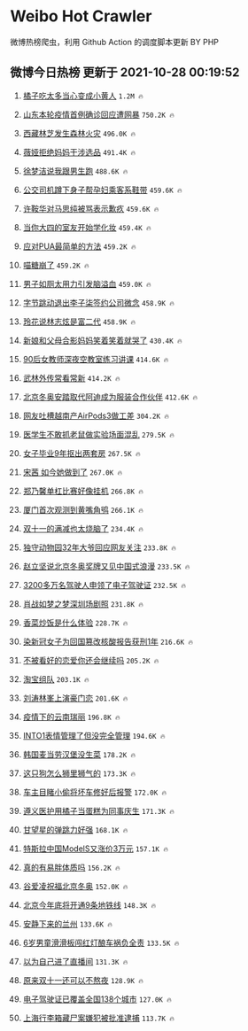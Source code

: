 # Weibo Hot Crawler 



微博热榜爬虫，利用 Github Action 的调度脚本更新 BY PHP 


## 微博今日热榜 更新于 2021-10-28 00:19:52 
1. [橘子吃太多当心变成小黄人](https://s.weibo.com/weibo?q=%23%E6%A9%98%E5%AD%90%E5%90%83%E5%A4%AA%E5%A4%9A%E5%BD%93%E5%BF%83%E5%8F%98%E6%88%90%E5%B0%8F%E9%BB%84%E4%BA%BA%23&Refer=top) `1.2M 🔥` 

1. [山东本轮疫情首例确诊回应遭网暴](https://s.weibo.com/weibo?q=%23%E5%B1%B1%E4%B8%9C%E6%9C%AC%E8%BD%AE%E7%96%AB%E6%83%85%E9%A6%96%E4%BE%8B%E7%A1%AE%E8%AF%8A%E5%9B%9E%E5%BA%94%E9%81%AD%E7%BD%91%E6%9A%B4%23&Refer=top) `750.2K 🔥` 

1. [西藏林芝发生森林火灾](https://s.weibo.com/weibo?q=%23%E8%A5%BF%E8%97%8F%E6%9E%97%E8%8A%9D%E5%8F%91%E7%94%9F%E6%A3%AE%E6%9E%97%E7%81%AB%E7%81%BE%23&Refer=top) `496.0K 🔥` 

1. [薇娅拒绝妈妈干涉选品](https://s.weibo.com/weibo?q=%23%E8%96%87%E5%A8%85%E6%8B%92%E7%BB%9D%E5%A6%88%E5%A6%88%E5%B9%B2%E6%B6%89%E9%80%89%E5%93%81%23&Refer=top) `491.4K 🔥` 

1. [徐梦洁说我跟男生跑](https://s.weibo.com/weibo?q=%23%E5%BE%90%E6%A2%A6%E6%B4%81%E8%AF%B4%E6%88%91%E8%B7%9F%E7%94%B7%E7%94%9F%E8%B7%91%23&Refer=top) `488.6K 🔥` 

1. [公交司机蹲下身子帮孕妇乘客系鞋带](https://s.weibo.com/weibo?q=%23%E5%85%AC%E4%BA%A4%E5%8F%B8%E6%9C%BA%E8%B9%B2%E4%B8%8B%E8%BA%AB%E5%AD%90%E5%B8%AE%E5%AD%95%E5%A6%87%E4%B9%98%E5%AE%A2%E7%B3%BB%E9%9E%8B%E5%B8%A6%23&Refer=top) `459.6K 🔥` 

1. [许鞍华对马思纯被骂表示歉疚](https://s.weibo.com/weibo?q=%23%E8%AE%B8%E9%9E%8D%E5%8D%8E%E5%AF%B9%E9%A9%AC%E6%80%9D%E7%BA%AF%E8%A2%AB%E9%AA%82%E8%A1%A8%E7%A4%BA%E6%AD%89%E7%96%9A%23&Refer=top) `459.6K 🔥` 

1. [当你大四的室友开始学化妆](https://s.weibo.com/weibo?q=%23%E5%BD%93%E4%BD%A0%E5%A4%A7%E5%9B%9B%E7%9A%84%E5%AE%A4%E5%8F%8B%E5%BC%80%E5%A7%8B%E5%AD%A6%E5%8C%96%E5%A6%86%23&Refer=top) `459.4K 🔥` 

1. [应对PUA最简单的方法](https://s.weibo.com/weibo?q=%23%E5%BA%94%E5%AF%B9PUA%E6%9C%80%E7%AE%80%E5%8D%95%E7%9A%84%E6%96%B9%E6%B3%95%23&Refer=top) `459.2K 🔥` 

1. [喵糖崩了](https://s.weibo.com/weibo?q=%23%E5%96%B5%E7%B3%96%E5%B4%A9%E4%BA%86%23&Refer=top) `459.2K 🔥` 

1. [男子如厕太用力引发脑溢血](https://s.weibo.com/weibo?q=%23%E7%94%B7%E5%AD%90%E5%A6%82%E5%8E%95%E5%A4%AA%E7%94%A8%E5%8A%9B%E5%BC%95%E5%8F%91%E8%84%91%E6%BA%A2%E8%A1%80%23&Refer=top) `459.0K 🔥` 

1. [字节跳动退出李子柒签约公司微念](https://s.weibo.com/weibo?q=%23%E5%AD%97%E8%8A%82%E8%B7%B3%E5%8A%A8%E9%80%80%E5%87%BA%E6%9D%8E%E5%AD%90%E6%9F%92%E7%AD%BE%E7%BA%A6%E5%85%AC%E5%8F%B8%E5%BE%AE%E5%BF%B5%23&Refer=top) `458.9K 🔥` 

1. [玲花说林志炫是富二代](https://s.weibo.com/weibo?q=%23%E7%8E%B2%E8%8A%B1%E8%AF%B4%E6%9E%97%E5%BF%97%E7%82%AB%E6%98%AF%E5%AF%8C%E4%BA%8C%E4%BB%A3%23&Refer=top) `458.9K 🔥` 

1. [新娘和父母合影妈妈笑着笑着就哭了](https://s.weibo.com/weibo?q=%23%E6%96%B0%E5%A8%98%E5%92%8C%E7%88%B6%E6%AF%8D%E5%90%88%E5%BD%B1%E5%A6%88%E5%A6%88%E7%AC%91%E7%9D%80%E7%AC%91%E7%9D%80%E5%B0%B1%E5%93%AD%E4%BA%86%23&Refer=top) `430.4K 🔥` 

1. [90后女教师深夜空教室练习讲课](https://s.weibo.com/weibo?q=%2390%E5%90%8E%E5%A5%B3%E6%95%99%E5%B8%88%E6%B7%B1%E5%A4%9C%E7%A9%BA%E6%95%99%E5%AE%A4%E7%BB%83%E4%B9%A0%E8%AE%B2%E8%AF%BE%23&Refer=top) `414.6K 🔥` 

1. [武林外传常看常新](https://s.weibo.com/weibo?q=%23%E6%AD%A6%E6%9E%97%E5%A4%96%E4%BC%A0%E5%B8%B8%E7%9C%8B%E5%B8%B8%E6%96%B0%23&Refer=top) `414.2K 🔥` 

1. [北京冬奥安踏取代阿迪成为服装合作伙伴](https://s.weibo.com/weibo?q=%23%E5%8C%97%E4%BA%AC%E5%86%AC%E5%A5%A5%E5%AE%89%E8%B8%8F%E5%8F%96%E4%BB%A3%E9%98%BF%E8%BF%AA%E6%88%90%E4%B8%BA%E6%9C%8D%E8%A3%85%E5%90%88%E4%BD%9C%E4%BC%99%E4%BC%B4%23&Refer=top) `412.6K 🔥` 

1. [网友吐槽越南产AirPods3做工差](https://s.weibo.com/weibo?q=%23%E7%BD%91%E5%8F%8B%E5%90%90%E6%A7%BD%E8%B6%8A%E5%8D%97%E4%BA%A7AirPods3%E5%81%9A%E5%B7%A5%E5%B7%AE%23&Refer=top) `304.2K 🔥` 

1. [医学生不敢抓老鼠做实验场面混乱](https://s.weibo.com/weibo?q=%23%E5%8C%BB%E5%AD%A6%E7%94%9F%E4%B8%8D%E6%95%A2%E6%8A%93%E8%80%81%E9%BC%A0%E5%81%9A%E5%AE%9E%E9%AA%8C%E5%9C%BA%E9%9D%A2%E6%B7%B7%E4%B9%B1%23&Refer=top) `279.5K 🔥` 

1. [女子毕业9年抠出两套房](https://s.weibo.com/weibo?q=%23%E5%A5%B3%E5%AD%90%E6%AF%95%E4%B8%9A9%E5%B9%B4%E6%8A%A0%E5%87%BA%E4%B8%A4%E5%A5%97%E6%88%BF%23&Refer=top) `267.5K 🔥` 

1. [宋茜 如今她做到了](https://s.weibo.com/weibo?q=%E5%AE%8B%E8%8C%9C%20%E5%A6%82%E4%BB%8A%E5%A5%B9%E5%81%9A%E5%88%B0%E4%BA%86&Refer=top) `267.0K 🔥` 

1. [郑乃馨单杠比赛好像挂机](https://s.weibo.com/weibo?q=%23%E9%83%91%E4%B9%83%E9%A6%A8%E5%8D%95%E6%9D%A0%E6%AF%94%E8%B5%9B%E5%A5%BD%E5%83%8F%E6%8C%82%E6%9C%BA%23&Refer=top) `266.8K 🔥` 

1. [厦门首次观测到黄嘴角鸮](https://s.weibo.com/weibo?q=%23%E5%8E%A6%E9%97%A8%E9%A6%96%E6%AC%A1%E8%A7%82%E6%B5%8B%E5%88%B0%E9%BB%84%E5%98%B4%E8%A7%92%E9%B8%AE%23&Refer=top) `266.1K 🔥` 

1. [双十一的满减也太烧脑了](https://s.weibo.com/weibo?q=%23%E5%8F%8C%E5%8D%81%E4%B8%80%E7%9A%84%E6%BB%A1%E5%87%8F%E4%B9%9F%E5%A4%AA%E7%83%A7%E8%84%91%E4%BA%86%23&Refer=top) `234.4K 🔥` 

1. [独守动物园32年大爷回应网友关注](https://s.weibo.com/weibo?q=%23%E7%8B%AC%E5%AE%88%E5%8A%A8%E7%89%A9%E5%9B%AD32%E5%B9%B4%E5%A4%A7%E7%88%B7%E5%9B%9E%E5%BA%94%E7%BD%91%E5%8F%8B%E5%85%B3%E6%B3%A8%23&Refer=top) `233.8K 🔥` 

1. [赵立坚说北京冬奥奖牌又见中国式浪漫](https://s.weibo.com/weibo?q=%23%E8%B5%B5%E7%AB%8B%E5%9D%9A%E8%AF%B4%E5%8C%97%E4%BA%AC%E5%86%AC%E5%A5%A5%E5%A5%96%E7%89%8C%E5%8F%88%E8%A7%81%E4%B8%AD%E5%9B%BD%E5%BC%8F%E6%B5%AA%E6%BC%AB%23&Refer=top) `233.5K 🔥` 

1. [3200多万名驾驶人申领了电子驾驶证](https://s.weibo.com/weibo?q=%233200%E5%A4%9A%E4%B8%87%E5%90%8D%E9%A9%BE%E9%A9%B6%E4%BA%BA%E7%94%B3%E9%A2%86%E4%BA%86%E7%94%B5%E5%AD%90%E9%A9%BE%E9%A9%B6%E8%AF%81%23&Refer=top) `232.5K 🔥` 

1. [肖战如梦之梦深圳场剧照](https://s.weibo.com/weibo?q=%23%E8%82%96%E6%88%98%E5%A6%82%E6%A2%A6%E4%B9%8B%E6%A2%A6%E6%B7%B1%E5%9C%B3%E5%9C%BA%E5%89%A7%E7%85%A7%23&Refer=top) `231.8K 🔥` 

1. [香菜炒饭是什么体验](https://s.weibo.com/weibo?q=%23%E9%A6%99%E8%8F%9C%E7%82%92%E9%A5%AD%E6%98%AF%E4%BB%80%E4%B9%88%E4%BD%93%E9%AA%8C%23&Refer=top) `228.7K 🔥` 

1. [染新冠女子为回国篡改核酸报告获刑1年](https://s.weibo.com/weibo?q=%23%E6%9F%93%E6%96%B0%E5%86%A0%E5%A5%B3%E5%AD%90%E4%B8%BA%E5%9B%9E%E5%9B%BD%E7%AF%A1%E6%94%B9%E6%A0%B8%E9%85%B8%E6%8A%A5%E5%91%8A%E8%8E%B7%E5%88%911%E5%B9%B4%23&Refer=top) `216.6K 🔥` 

1. [不被看好的恋爱你还会继续吗](https://s.weibo.com/weibo?q=%23%E4%B8%8D%E8%A2%AB%E7%9C%8B%E5%A5%BD%E7%9A%84%E6%81%8B%E7%88%B1%E4%BD%A0%E8%BF%98%E4%BC%9A%E7%BB%A7%E7%BB%AD%E5%90%97%23&Refer=top) `205.2K 🔥` 

1. [淘宝组队](https://s.weibo.com/weibo?q=%23%E6%B7%98%E5%AE%9D%E7%BB%84%E9%98%9F%23&Refer=top) `203.1K 🔥` 

1. [刘涛林峯上演豪门恋](https://s.weibo.com/weibo?q=%23%E5%88%98%E6%B6%9B%E6%9E%97%E5%B3%AF%E4%B8%8A%E6%BC%94%E8%B1%AA%E9%97%A8%E6%81%8B%23&Refer=top) `201.6K 🔥` 

1. [疫情下的云南瑞丽](https://s.weibo.com/weibo?q=%23%E7%96%AB%E6%83%85%E4%B8%8B%E7%9A%84%E4%BA%91%E5%8D%97%E7%91%9E%E4%B8%BD%23&Refer=top) `196.8K 🔥` 

1. [INTO1表情管理了但没完全管理](https://s.weibo.com/weibo?q=%23INTO1%E8%A1%A8%E6%83%85%E7%AE%A1%E7%90%86%E4%BA%86%E4%BD%86%E6%B2%A1%E5%AE%8C%E5%85%A8%E7%AE%A1%E7%90%86%23&Refer=top) `194.6K 🔥` 

1. [韩国麦当劳汉堡没生菜](https://s.weibo.com/weibo?q=%23%E9%9F%A9%E5%9B%BD%E9%BA%A6%E5%BD%93%E5%8A%B3%E6%B1%89%E5%A0%A1%E6%B2%A1%E7%94%9F%E8%8F%9C%23&Refer=top) `178.2K 🔥` 

1. [这只狗怎么狮里狮气的](https://s.weibo.com/weibo?q=%23%E8%BF%99%E5%8F%AA%E7%8B%97%E6%80%8E%E4%B9%88%E7%8B%AE%E9%87%8C%E7%8B%AE%E6%B0%94%E7%9A%84%23&Refer=top) `173.3K 🔥` 

1. [车主目睹小偷将坏车修好后报警](https://s.weibo.com/weibo?q=%23%E8%BD%A6%E4%B8%BB%E7%9B%AE%E7%9D%B9%E5%B0%8F%E5%81%B7%E5%B0%86%E5%9D%8F%E8%BD%A6%E4%BF%AE%E5%A5%BD%E5%90%8E%E6%8A%A5%E8%AD%A6%23&Refer=top) `172.0K 🔥` 

1. [遵义医护用橘子当蛋糕为同事庆生](https://s.weibo.com/weibo?q=%23%E9%81%B5%E4%B9%89%E5%8C%BB%E6%8A%A4%E7%94%A8%E6%A9%98%E5%AD%90%E5%BD%93%E8%9B%8B%E7%B3%95%E4%B8%BA%E5%90%8C%E4%BA%8B%E5%BA%86%E7%94%9F%23&Refer=top) `171.3K 🔥` 

1. [甘望星的弹跳力好强](https://s.weibo.com/weibo?q=%23%E7%94%98%E6%9C%9B%E6%98%9F%E7%9A%84%E5%BC%B9%E8%B7%B3%E5%8A%9B%E5%A5%BD%E5%BC%BA%23&Refer=top) `168.1K 🔥` 

1. [特斯拉中国ModelS又涨价3万元](https://s.weibo.com/weibo?q=%23%E7%89%B9%E6%96%AF%E6%8B%89%E4%B8%AD%E5%9B%BDModelS%E5%8F%88%E6%B6%A8%E4%BB%B73%E4%B8%87%E5%85%83%23&Refer=top) `157.1K 🔥` 

1. [真的有易胖体质吗](https://s.weibo.com/weibo?q=%23%E7%9C%9F%E7%9A%84%E6%9C%89%E6%98%93%E8%83%96%E4%BD%93%E8%B4%A8%E5%90%97%23&Refer=top) `156.2K 🔥` 

1. [谷爱凌祝福北京冬奥](https://s.weibo.com/weibo?q=%23%E8%B0%B7%E7%88%B1%E5%87%8C%E7%A5%9D%E7%A6%8F%E5%8C%97%E4%BA%AC%E5%86%AC%E5%A5%A5%23&Refer=top) `152.0K 🔥` 

1. [北京今年底将开通9条地铁线](https://s.weibo.com/weibo?q=%23%E5%8C%97%E4%BA%AC%E4%BB%8A%E5%B9%B4%E5%BA%95%E5%B0%86%E5%BC%80%E9%80%9A9%E6%9D%A1%E5%9C%B0%E9%93%81%E7%BA%BF%23&Refer=top) `148.3K 🔥` 

1. [安静下来的兰州](https://s.weibo.com/weibo?q=%23%E5%AE%89%E9%9D%99%E4%B8%8B%E6%9D%A5%E7%9A%84%E5%85%B0%E5%B7%9E%23&Refer=top) `133.6K 🔥` 

1. [6岁男童滑滑板闯红灯酿车祸负全责](https://s.weibo.com/weibo?q=%236%E5%B2%81%E7%94%B7%E7%AB%A5%E6%BB%91%E6%BB%91%E6%9D%BF%E9%97%AF%E7%BA%A2%E7%81%AF%E9%85%BF%E8%BD%A6%E7%A5%B8%E8%B4%9F%E5%85%A8%E8%B4%A3%23&Refer=top) `133.5K 🔥` 

1. [以为自己进了直播间](https://s.weibo.com/weibo?q=%23%E4%BB%A5%E4%B8%BA%E8%87%AA%E5%B7%B1%E8%BF%9B%E4%BA%86%E7%9B%B4%E6%92%AD%E9%97%B4%23&Refer=top) `131.3K 🔥` 

1. [原来双十一还可以不熬夜](https://s.weibo.com/weibo?q=%23%E5%8E%9F%E6%9D%A5%E5%8F%8C%E5%8D%81%E4%B8%80%E8%BF%98%E5%8F%AF%E4%BB%A5%E4%B8%8D%E7%86%AC%E5%A4%9C%23&Refer=top) `128.9K 🔥` 

1. [电子驾驶证已覆盖全国138个城市](https://s.weibo.com/weibo?q=%23%E7%94%B5%E5%AD%90%E9%A9%BE%E9%A9%B6%E8%AF%81%E5%B7%B2%E8%A6%86%E7%9B%96%E5%85%A8%E5%9B%BD138%E4%B8%AA%E5%9F%8E%E5%B8%82%23&Refer=top) `127.0K 🔥` 

1. [上海行李箱藏尸案嫌犯被批准逮捕](https://s.weibo.com/weibo?q=%23%E4%B8%8A%E6%B5%B7%E8%A1%8C%E6%9D%8E%E7%AE%B1%E8%97%8F%E5%B0%B8%E6%A1%88%E5%AB%8C%E7%8A%AF%E8%A2%AB%E6%89%B9%E5%87%86%E9%80%AE%E6%8D%95%23&Refer=top) `113.7K 🔥` 

